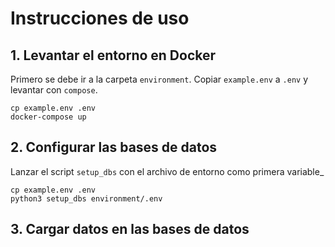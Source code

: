 # Instrucciones de uso

## 1. Levantar el entorno en Docker
Primero se debe ir a la carpeta `environment`. Copiar `example.env` a `.env` y levantar con `compose`.
```
cp example.env .env
docker-compose up
```

## 2. Configurar las bases de datos
Lanzar el script `setup_dbs` con el archivo de entorno como primera variable_
```
cp example.env .env
python3 setup_dbs environment/.env
```

## 3. Cargar datos en las bases de datos
